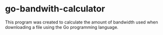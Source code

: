 # go-bandwith-calculator
This program was created to calculate the amount of bandwidth used when downloading a file using the Go programming language.
